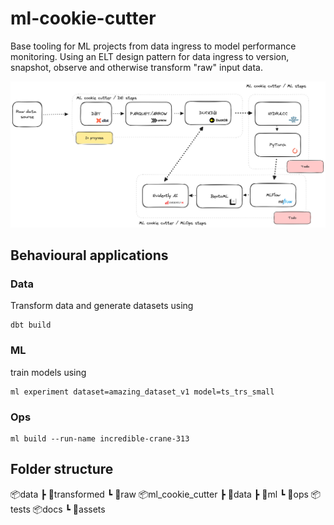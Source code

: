 # ml-cookie-cutter
Base tooling for ML projects from data ingress to model performance monitoring. Using an ELT design pattern for data ingress to version, snapshot, observe and otherwise transform "raw" input data.

![overview](docs/assets/ml-cookie-cutter.png)

## Behavioural applications

### Data

Transform data and generate datasets using

```
dbt build
```

### ML

train models using

```
ml experiment dataset=amazing_dataset_v1 model=ts_trs_small
```

### Ops

```
ml build --run-name incredible-crane-313
```



## Folder structure

📦data
 ┣ 📂transformed
 ┗ 📂raw
📦ml_cookie_cutter
┣ 📂data
┣ 📂ml
┗ 📂ops
📦tests
📦docs
 ┗ 📂assets

